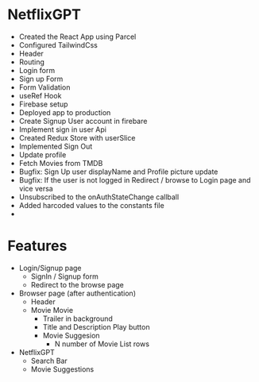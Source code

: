 # NetflixGPT
- Created the React App using Parcel
- Configured TailwindCss 
- Header
- Routing
- Login form
- Sign up Form
- Form Validation
- useRef Hook
- Firebase setup
- Deployed app to production
- Create Signup User account in firebare
- Implement sign in user Api
- Created Redux Store with userSlice
- Implemented Sign Out
- Update profile
- Fetch Movies from TMDB
- Bugfix: Sign Up user displayName and Profile picture update
- Bugfix: If the user is not logged in Redirect / browse to Login page and vice versa
- Unsubscribed to the onAuthStateChange callball
- Added harcoded values to the constants file
- 

# Features   
- Login/Signup page
    - SignIn / Signup form
    - Redirect to the browse page
- Browser page (after authentication)
    - Header
    - Movie Movie
        - Trailer in background
        - Title and Description Play button
        - Movie Suggesion
            - N number of Movie List rows
- NetflixGPT
    - Search Bar
    - Movie Suggestions

